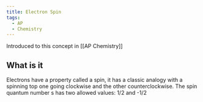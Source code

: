 ```yaml
---
title: Electron Spin
tags:
  - AP
  - Chemistry
---
```


Introduced to this concept in [[AP Chemistry]]

## What is it

Electrons have a property called a spin, it has a classic analogy with a spinning top one going clockwise and the other counterclockwise. The spin quantum number s has two allowed values: 1/2 and -1/2


